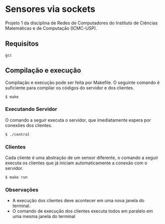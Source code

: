 # Sensores via sockets

Projeto 1 da disciplina de Redes de Computadores do Instituto de Ciências Matemáticas e de Computação (ICMC-USP).

## Requisitos

```
gcc
```

## Compilação e execução
Compilação e execução pode ser feita por Makefile. O seguinte comando é suficiente para compilar os códigos do servidor e dos clientes.
```
$ make
```
### Executando Servidor
O comando a seguir executa o servidor, que imediatamente espera por conexões dos clientes.
```
$ ./central
```
### Clientes
Cada cliente é uma abstração de um sensor diferente, o comando a seguir executa os clientes que já iniciam automaticamente a conexão com o servidor. 
```
$ make run
```
### Observações
+ A execução dos clientes deve acontecer em uma nova janela do terminal.
+ O comando de execução dos clientes executa todos em paralelo em uma mesma janela do terminal

